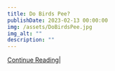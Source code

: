 ```yaml
---
title: Do Birds Pee?  
publishDate: 2023-02-13 00:00:00
img: /assets/DoBirdsPee.jpg
img_alt: ""
description: ""
---
```


<a href="https://www.livescience.com/do-birds-pee" target="_blank">Continue Reading</a>|


